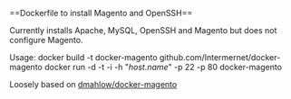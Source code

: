 ==Dockerfile to install Magento and OpenSSH==

Currently installs Apache, MySQL, OpenSSH and Magento but does not configure Magento.

Usage:
    docker build -t docker-magento github.com/Intermernet/docker-magento
    docker run -d -t -i -h "*host.name*" -p 22 -p 80 docker-magento

Loosely based on [dmahlow/docker-magento](https://github.com/dmahlow/docker-magento)

